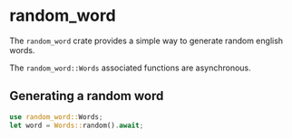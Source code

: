 # random_word

The `random_word` crate provides a simple way to generate random 
english words.

The `random_word::Words` associated functions are asynchronous.

## Generating a random word

```rust
use random_word::Words;
let word = Words::random().await;
```